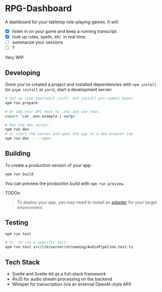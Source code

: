 # RPG-Dashboard

A dashboard for your tabletop role-playing games. It will:

- [x] listen in on your game and keep a running transcript.
- [x] look up rules, spells, etc. in real time.
- [ ] summarize your sessions
- [ ] ?

Very WIP.

## Developing

Once you've created a project and installed dependencies with `npm install` (or `pnpm install` or `yarn`), start a development server:

```sh
# Set up some Sveltekit stuff, and install pre-commit hooks
npm run prepare

# Or add your API keys to .env and use that.
export `cat .env.example | xargs`

# Run the dev server.
npm run dev
# or start the server and open the app in a new browser tab
npm run dev -- --open
```

## Building

To create a production version of your app:

```sh
npm run build
```

You can preview the production build with `npm run preview`.

TODOs:

> To deploy your app, you may need to install an [adapter](https://svelte.dev/docs/kit/adapters) for your target environment.

## Testing

```sh
npm run test

# Or, to run a specific test:
npm run test src/lib/server/streaming/AudioPipeline.test.ts
```

## Tech Stack

- Svelte and Svelte-kit as a full-stack framework
- RxJS for audio stream processing on the backend
- Whisper for transcription (via an external OpenAI-style API)
